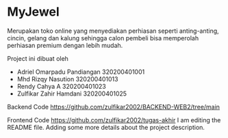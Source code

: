 # MyJewel

Merupakan toko online yang menyediakan perhiasan seperti anting-anting, cincin, gelang dan kalung sehingga calon pembeli bisa memperolah perhiasan premium dengan lebih mudah. 


Project ini dibuat oleh
* Adriel Omarpadu Pandiangan	320200401001
* Mhd Rizqy Nasution		320200401013
* Rendy Cahya A		320200401023
* Zulfikar Zahir Hamdani	320200401025


Backend Code 
https://github.com/zulfikar2002/BACKEND-WEB2/tree/main

Frontend Code
https://github.com/zulfikar2002/tugas-akhir
I am editing the README file. Adding some more details about the project description.

